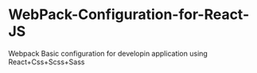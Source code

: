 # WebPack-Configuration-for-React-JS
Webpack Basic configuration for developin application using React+Css+Scss+Sass
